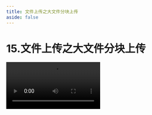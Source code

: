 ```yaml
---
title: 文件上传之大文件分块上传
aside: false
---
```


# 15.文件上传之大文件分块上传

<video autoplay src="http://qn.chinavanes.com/upload/15.文件上传之大文件分块上传.mp4" controls controlsList="nodownload" width="50%"/>
